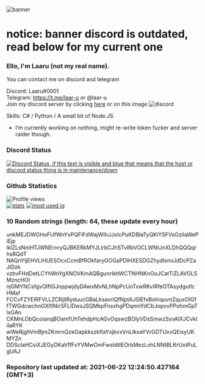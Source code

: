 
![banner](https://raw.githubusercontent.com/stop-bark/stop-bark/master/banner4.png)
# notice: banner discord is outdated, read below for my current one


### Ello, I'm Laaru (not my real name).

You can contact me on discord and telegram  

Discord: Laaru#0001  
Telegram: https://t.me/laar-u or @laar-u  
Join my discord server by clicking [here](https://discord.gg/invite/monk) or on this image ![discord](https://discord.com/api/guilds/848458923136122901/embed.png)

Skills: C# / Python / A small bit of Node.JS  

- I’m currently working on nothing, might re-write token fucker and server raider though.

### Discord Status
[![Discord Status, if this text is visible and blue that means that the host or discord status thing is in maintenance/down](https://discord.c99.nl/widget/theme-4/739824148267925565.png)](https://discord.c99.nl/)

### Github Statistics
![Profile views](https://komarev.com/ghpvc/?username=Laar-u) <br> [![stats](https://github-readme-stats.vercel.app/api?username=Laar-u&show_icons=true&theme=synthwave)](https://github.com/anuraghazra/github-readme-stats) [![most used ig](https://github-readme-stats.vercel.app/api/top-langs/?username=Laar-u&layout=compact&theme=synthwave&show_icons=true&langs_count=10)]((https://github.com/anuraghazra/github-readme-stats))

### 10 Random strings (length: 64, these update every hour)
unkMEJDWGHoFUfWnYvPQFiFdWajWIhJJoIcPuKDBlaTyQKiYSFVsGziIaWePiEjp
lklZLsNmHTJWNErnryQJBKERkMYJLlrbCJhSTvRbVOCLWNtJnXLDhQQQqrhsRQdT
NAQnYIjEHVLiHUESOcxCcmBfROkfaryGOGaPDIHXESDGZhydIsmiJdDcPZaJIDzk
vzbvFHdDetLCYhWnYgXNOVKmAQBgunrIkhWCTNHNKnOoJCatTiZLAVGLSMzncHOI
njGMYNCsfgvOIftGJnppwjdyDAwxMvNLhNpPcUoTxwRKvIRfeOTAsydgutIcHMaf
FCCvFZYEIRFVLLZCRijtRyduucGBaLksavrlQfNptAJSlEfxBohiquvnZquxOIGf
fTWGdcwchnGXIflNirSFLIDwsJSQMkpFnsxhgPDqmnYdCbJopvvPPohmGpTlxGAn
CKMnLObQcoianqBOamfUhTehdpHcAGvOqswzBOlyVDsSmwzSxvAlXJCvkIiIaRYK
wWeRjghVmBjmZKmrnQzeOapkkszkfIaYxjbvxVnLIkxaYVrGDTUxvQEisyUKMYZn
DDSclaHCsiXJEGyDKaVffFvYVMwOmFwsIdtIEOrbMezLohLNNtBLKrUxtPuLgUAJ

### Repository last updated at: 2021-06-22 12:24:50.427164 (GMT+3)
